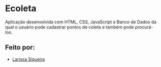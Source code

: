 # Ecoleta
Aplicação desenvolvida com HTML, CSS, JavaScript e Banco de Dados da qual o usuário pode cadastrar pontos de coleta e também pode procurá-los.


## Feito por:
* [Larissa Siqueira](https://github.com/LarissaSiq)
